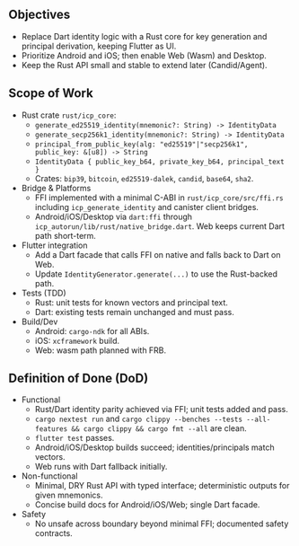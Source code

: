 ## Objectives
- Replace Dart identity logic with a Rust core for key generation and principal derivation, keeping Flutter as UI.
- Prioritize Android and iOS; then enable Web (Wasm) and Desktop.
- Keep the Rust API small and stable to extend later (Candid/Agent).

## Scope of Work
- Rust crate `rust/icp_core`:
  - `generate_ed25519_identity(mnemonic?: String) -> IdentityData`
  - `generate_secp256k1_identity(mnemonic?: String) -> IdentityData`
  - `principal_from_public_key(alg: "ed25519"|"secp256k1", public_key: &[u8]) -> String`
  - `IdentityData { public_key_b64, private_key_b64, principal_text }`
  - Crates: `bip39`, `bitcoin`, `ed25519-dalek`, `candid`, `base64`, `sha2`.
- Bridge & Platforms
  - FFI implemented with a minimal C-ABI in `rust/icp_core/src/ffi.rs` including `icp_generate_identity` and canister client bridges.
  - Android/iOS/Desktop via `dart:ffi` through `icp_autorun/lib/rust/native_bridge.dart`. Web keeps current Dart path short-term.
- Flutter integration
  - Add a Dart facade that calls FFI on native and falls back to Dart on Web.
  - Update `IdentityGenerator.generate(...)` to use the Rust-backed path.
- Tests (TDD)
  - Rust: unit tests for known vectors and principal text.
  - Dart: existing tests remain unchanged and must pass.
- Build/Dev
  - Android: `cargo-ndk` for all ABIs.
  - iOS: `xcframework` build.
  - Web: wasm path planned with FRB.

## Definition of Done (DoD)
- Functional
  - Rust/Dart identity parity achieved via FFI; unit tests added and pass.
  - `cargo nextest run` and `cargo clippy --benches --tests --all-features && cargo clippy && cargo fmt --all` are clean.
  - `flutter test` passes.
  - Android/iOS/Desktop builds succeed; identities/principals match vectors.
  - Web runs with Dart fallback initially.
- Non-functional
  - Minimal, DRY Rust API with typed interface; deterministic outputs for given mnemonics.
  - Concise build docs for Android/iOS/Web; single Dart facade.
- Safety
  - No unsafe across boundary beyond minimal FFI; documented safety contracts.
